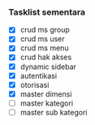 ### Tasklist sementara

-   [x] crud ms group
-   [x] crud ms user
-   [x] crud ms menu
-   [x] crud hak akses
-   [x] dynamic sidebar
-   [x] autentikasi
-   [x] otorisasi
-   [x] master dimensi
-   [ ] master kategori
-   [ ] master sub kategori
